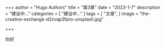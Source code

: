 +++
author = "Hugo Authors"
title = "第3章"
date = "2023-1-7"
description = "建设中..."
categories = [
    "建设中..."
]
tags = [
    "文章",
]
image = "the-creative-exchange-d2zvqp3fpro-unsplash.jpg"

+++

你好
